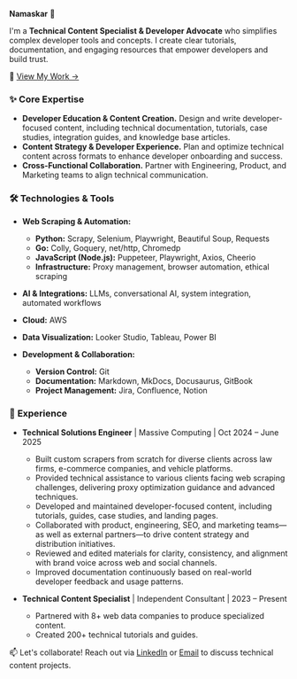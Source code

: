**Namaskar** 🙏

I'm a **Technical Content Specialist & Developer Advocate** who simplifies complex developer tools and concepts. I create clear tutorials, documentation, and engaging resources that empower developers and build trust.

📌 [View My Work →](https://github.com/triposat/published-blogs)

### ✨ **Core Expertise**

* **Developer Education & Content Creation.** Design and write developer-focused content, including technical documentation, tutorials, case studies, integration guides, and knowledge base articles.
* **Content Strategy & Developer Experience.** Plan and optimize technical content across formats to enhance developer onboarding and success.
* **Cross-Functional Collaboration.** Partner with Engineering, Product, and Marketing teams to align technical communication.

### 🛠️ **Technologies & Tools**

* **Web Scraping & Automation:**
    * **Python:** Scrapy, Selenium, Playwright, Beautiful Soup, Requests
    * **Go:** Colly, Goquery, net/http, Chromedp
    * **JavaScript (Node.js):** Puppeteer, Playwright, Axios, Cheerio
    * **Infrastructure:** Proxy management, browser automation, ethical scraping

* **AI & Integrations:** LLMs, conversational AI, system integration, automated workflows

* **Cloud:** AWS

* **Data Visualization:** Looker Studio, Tableau, Power BI

* **Development & Collaboration:**
    * **Version Control:** Git
    * **Documentation:** Markdown, MkDocs, Docusaurus, GitBook
    * **Project Management:** Jira, Confluence, Notion

### 💼 **Experience**

* **Technical Solutions Engineer** | Massive Computing | Oct 2024  – June 2025
   - Built custom scrapers from scratch for diverse clients across law firms, e-commerce companies, and vehicle platforms.
   - Provided technical assistance to various clients facing web scraping challenges, delivering proxy optimization guidance and advanced techniques.
   - Developed and maintained developer-focused content, including tutorials, guides, case studies, and landing pages.
   - Collaborated with product, engineering, SEO, and marketing teams—as well as external partners—to drive content strategy and distribution initiatives.
   - Reviewed and edited materials for clarity, consistency, and alignment with brand voice across web and social channels.
   - Improved documentation continuously based on real-world developer feedback and usage patterns.

* **Technical Content Specialist** | Independent Consultant | 2023 – Present
    * Partnered with 8+ web data companies to produce specialized content.
    * Created 200+ technical tutorials and guides.

📫 Let's collaborate! Reach out via [LinkedIn](https://www.linkedin.com/in/triposat/) or [Email](mailto:tripathisatyam5721@gmail.com) to discuss technical content projects.
